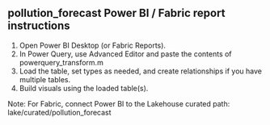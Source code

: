 pollution_forecast Power BI / Fabric report instructions
----------------------------------------------
1. Open Power BI Desktop (or Fabric Reports).
2. In Power Query, use Advanced Editor and paste the contents of powerquery_transform.m
3. Load the table, set types as needed, and create relationships if you have multiple tables.
4. Build visuals using the loaded table(s).

Note: For Fabric, connect Power BI to the Lakehouse curated path: lake/curated/pollution_forecast
